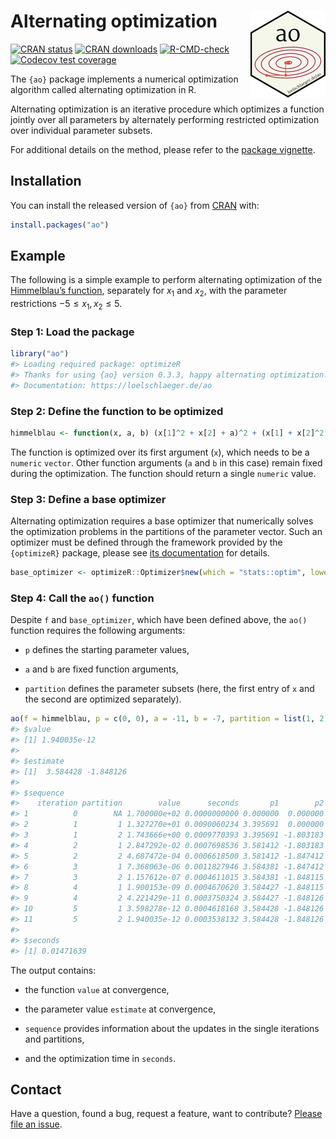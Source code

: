 
<!-- README.md is generated from README.Rmd. Please edit that file -->

# Alternating optimization <img src="man/figures/logo.png" align="right" height="139" />

<!-- badges: start -->

[![CRAN
status](https://www.r-pkg.org/badges/version/ao)](https://CRAN.R-project.org/package=ao)
[![CRAN
downloads](https://cranlogs.r-pkg.org/badges/last-month/ao)](https://CRAN.R-project.org/package=ao)
[![R-CMD-check](https://github.com/loelschlaeger/ao/workflows/R-CMD-check/badge.svg)](https://github.com/loelschlaeger/ao/actions)
[![Codecov test
coverage](https://codecov.io/gh/loelschlaeger/ao/branch/main/graph/badge.svg)](https://app.codecov.io/gh/loelschlaeger/ao?branch=main)
<!-- badges: end -->

The `{ao}` package implements a numerical optimization algorithm called
alternating optimization in R.

Alternating optimization is an iterative procedure which optimizes a
function jointly over all parameters by alternately performing
restricted optimization over individual parameter subsets.

For additional details on the method, please refer to the [package
vignette](https://loelschlaeger.de/ao/articles/ao.html).

## Installation

You can install the released version of `{ao}` from
[CRAN](https://CRAN.R-project.org) with:

``` r
install.packages("ao")
```

## Example

The following is a simple example to perform alternating optimization of
the [Himmelblau’s
function](https://en.wikipedia.org/wiki/Himmelblau%27s_function),
separately for $x_1$ and $x_2$, with the parameter restrictions
$-5 \leq x_1, x_2 \leq 5$.

### Step 1: Load the package

``` r
library("ao")
#> Loading required package: optimizeR
#> Thanks for using {ao} version 0.3.3, happy alternating optimization!
#> Documentation: https://loelschlaeger.de/ao
```

### Step 2: Define the function to be optimized

``` r
himmelblau <- function(x, a, b) (x[1]^2 + x[2] + a)^2 + (x[1] + x[2]^2 + b)^2
```

The function is optimized over its first argument (`x`), which needs to
be a `numeric` `vector`. Other function arguments (`a` and `b` in this
case) remain fixed during the optimization. The function should return a
single `numeric` value.

### Step 3: Define a base optimizer

Alternating optimization requires a base optimizer that numerically
solves the optimization problems in the partitions of the parameter
vector. Such an optimizer must be defined through the framework provided
by the `{optimizeR}` package, please see [its
documentation](https://loelschlaeger.de/optimizeR/) for details.

``` r
base_optimizer <- optimizeR::Optimizer$new(which = "stats::optim", lower = -5, upper = 5, method = "L-BFGS-B")
```

### Step 4: Call the `ao()` function

Despite `f` and `base_optimizer`, which have been defined above, the
`ao()` function requires the following arguments:

- `p` defines the starting parameter values,

- `a` and `b` are fixed function arguments,

- `partition` defines the parameter subsets (here, the first entry of
  `x` and the second are optimized separately).

``` r
ao(f = himmelblau, p = c(0, 0), a = -11, b = -7, partition = list(1, 2), base_optimizer = base_optimizer)
#> $value
#> [1] 1.940035e-12
#> 
#> $estimate
#> [1]  3.584428 -1.848126
#> 
#> $sequence
#>    iteration partition        value      seconds       p1        p2
#> 1          0        NA 1.700000e+02 0.0000000000 0.000000  0.000000
#> 2          1         1 1.327270e+01 0.0090060234 3.395691  0.000000
#> 3          1         2 1.743666e+00 0.0009770393 3.395691 -1.803183
#> 4          2         1 2.847292e-02 0.0007698536 3.581412 -1.803183
#> 5          2         2 4.687472e-04 0.0006618500 3.581412 -1.847412
#> 6          3         1 7.368063e-06 0.0011827946 3.584381 -1.847412
#> 7          3         2 1.157612e-07 0.0004611015 3.584381 -1.848115
#> 8          4         1 1.900153e-09 0.0004670620 3.584427 -1.848115
#> 9          4         2 4.221429e-11 0.0003750324 3.584427 -1.848126
#> 10         5         1 3.598278e-12 0.0004618168 3.584428 -1.848126
#> 11         5         2 1.940035e-12 0.0003538132 3.584428 -1.848126
#> 
#> $seconds
#> [1] 0.01471639
```

The output contains:

- the function `value` at convergence,

- the parameter value `estimate` at convergence,

- `sequence` provides information about the updates in the single
  iterations and partitions,

- and the optimization time in `seconds`.

## Contact

Have a question, found a bug, request a feature, want to contribute?
[Please file an
issue](https://github.com/loelschlaeger/ao/issues/new/choose).
